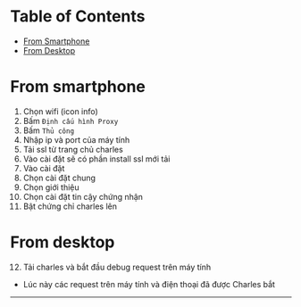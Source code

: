 # Table of Contents

- [From Smartphone](#from-desktop)
- [From Desktop](#from-smartphone)

# From smartphone

1. Chọn wifi (icon info)
2. Bấm `Định cấu hình Proxy`
3. Bấm `Thủ công`
4. Nhập ip và port của máy tính
5. Tải ssl từ trang chủ charles
6. Vào cài đặt sẽ có phần install ssl mới tải
7. Vào cài đặt
8. Chọn cài đặt chung
9. Chọn giới thiệu
10. Chọn cài đặt tin cậy chứng nhận
11. Bật chứng chỉ charles lên

# From desktop

12. Tải charles và bắt đầu debug request trên máy tính

- Lúc này các request trên máy tính và điện thoại đã được Charles bắt

---
